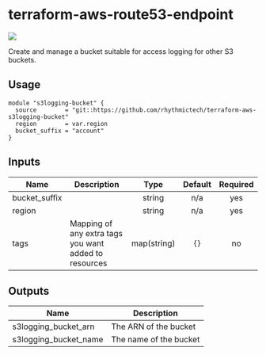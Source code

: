# terraform-aws-route53-endpoint
[![](https://github.com/rhythmictech/terraform-aws-s3logging-bucket/workflows/check/badge.svg)](https://github.com/rhythmictech/terraform-aws-s3logging-bucket/actions)

Create and manage a bucket suitable for access logging for other S3 buckets.

## Usage
```
module "s3logging-bucket" {
  source        = "git::https://github.com/rhythmictech/terraform-aws-s3logging-bucket"
  region        = var.region
  bucket_suffix = "account"
}

```

<!-- BEGINNING OF PRE-COMMIT-TERRAFORM DOCS HOOK -->
## Inputs

| Name | Description | Type | Default | Required |
|------|-------------|:----:|:-----:|:-----:|
| bucket\_suffix |  | string | n/a | yes |
| region |  | string | n/a | yes |
| tags | Mapping of any extra tags you want added to resources | map(string) | `{}` | no |

## Outputs

| Name | Description |
|------|-------------|
| s3logging\_bucket\_arn | The ARN of the bucket |
| s3logging\_bucket\_name | The name of the bucket |

<!-- END OF PRE-COMMIT-TERRAFORM DOCS HOOK -->
